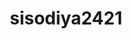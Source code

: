 ---
title: sisodiya2421
github: https://github.com/sisodiya2421
mode: light
transition: 1s
score: 67.1
archetype:
- Minimalistic
- Cool Banner
---